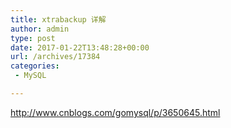 ```yaml
---
title: xtrabackup 详解
author: admin
type: post
date: 2017-01-22T13:48:28+00:00
url: /archives/17384
categories:
 - MySQL

---
```

http://www.cnblogs.com/gomysql/p/3650645.html